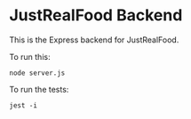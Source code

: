 # JustRealFood Backend

This is the Express backend for JustRealFood.

To run this:

    node server.js

To run the tests:

    jest -i
